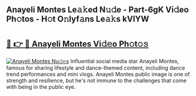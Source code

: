 ## Anayeli Montes Le𝚊𝚔ed N𝚞𝚍e - Part-6gK Vi𝚍eo Ph𝚘tos - H𝚘t O𝚗lyf𝚊ns Le𝚊𝚔s kVIYW

# <h2><a href="http://hf0o6wg.feru.top/?c=Anayeli+Montes">🔗 👉 🔴 Anayeli Montes Vi𝚍𝚎o Ph𝚘t𝚘𝚜</a></h2>

[![Anayeli Montes Nu𝚍𝚎s](https://i.imgur.com/0TWrTi3.gif)](http://hf0o6wg.feru.top/?c=Anayeli+Montes)
Influential social media star Anayeli Montes, famous for sharing lifestyle and dance-themed content, including dance trend performances and mini vlogs. Anayeli Montes public image is one of strength and resilience, but he's not immune to the challenges that come with being in the public eye. 
